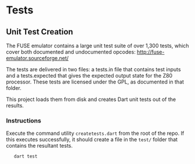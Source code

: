 # Tests

## Unit Test Creation

The FUSE emulator contains a large unit test suite of over 1,300 tests, which
cover both documented and undocumented opcodes:
   <http://fuse-emulator.sourceforge.net/>

The tests are delivered in two files: a tests.in file that contains test inputs
and a tests.expected that gives the expected output state for the Z80 processor.
These tests are licensed under the GPL, as documented in that folder.

This project loads them from disk and creates Dart unit tests out of the
results.

### Instructions

Execute the command utility `createtests.dart` from the root of the repo. If
this executes successfully, it should create a file in the `test/` folder that
contains the resultant tests.

```bash
   dart test
```
